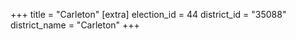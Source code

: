 +++
title = "Carleton"
[extra]
election_id = 44
district_id = "35088"
district_name = "Carleton"
+++
